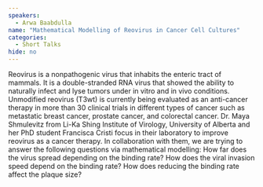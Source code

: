 ```yaml
---
speakers:
  - Arwa Baabdulla
name: "Mathematical Modelling of Reovirus in Cancer Cell Cultures"
categories:
  - Short Talks
hide: no
---
```

Reovirus is a nonpathogenic virus that inhabits the enteric tract of mammals. It is a double-stranded RNA virus that showed the ability to naturally infect and lyse tumors under in vitro and in vivo conditions. Unmodified reovirus (T3wt) is currently being evaluated as an anti-cancer therapy in more than 30 clinical trials in different types of cancer such as metastatic breast cancer, prostate cancer, and colorectal cancer. Dr. Maya Shmulevitz from Li-Ka Shing Institute of Virology, University of Alberta and her PhD student Francisca Cristi focus in their laboratory to improve reovirus as a cancer therapy. In collaboration with them, we are trying to answer the following questions via mathematical modelling: How far does the virus spread depending on the binding rate? How does the viral invasion speed depend on the binding rate? How does reducing the binding rate affect the plaque size?

